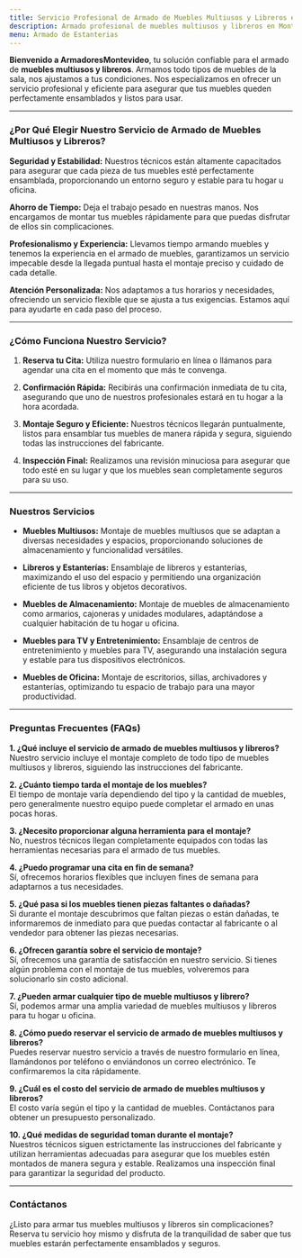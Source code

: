 ```yaml
---
title: Servicio Profesional de Armado de Muebles Multiusos y Libreros en Montevideo
description: Armado profesional de muebles multiusos y libreros en Montevideo. Montaje seguro y eficiente. Reserva tu cita hoy y disfruta de tus muebles perfectamente ensamblados.
menu: Armado de Estanterias
---
```


**Bienvenido a ArmadoresMontevideo**, tu solución confiable para el armado de **muebles multiusos y libreros**. Armamos todo tipos de muebles de la sala, nos ajustamos a tus condiciones. Nos especializamos en ofrecer un servicio profesional y eficiente para asegurar que tus muebles queden perfectamente ensamblados y listos para usar.

---

### ¿Por Qué Elegir Nuestro Servicio de Armado de Muebles Multiusos y Libreros?

**Seguridad y Estabilidad:**
Nuestros técnicos están altamente capacitados para asegurar que cada pieza de tus muebles esté perfectamente ensamblada, proporcionando un entorno seguro y estable para tu hogar u oficina. 

**Ahorro de Tiempo:**
Deja el trabajo pesado en nuestras manos. Nos encargamos de montar tus muebles rápidamente para que puedas disfrutar de ellos sin complicaciones.

**Profesionalismo y Experiencia:**
Llevamos tiempo armando muebles y tenemos la experiencia en el armado de muebles, garantizamos un servicio impecable desde la llegada puntual hasta el montaje preciso y cuidado de cada detalle.

**Atención Personalizada:**
Nos adaptamos a tus horarios y necesidades, ofreciendo un servicio flexible que se ajusta a tus exigencias. Estamos aquí para ayudarte en cada paso del proceso.

---

### ¿Cómo Funciona Nuestro Servicio?

1. **Reserva tu Cita:**
   Utiliza nuestro formulario en línea o llámanos para agendar una cita en el momento que más te convenga.

2. **Confirmación Rápida:**
   Recibirás una confirmación inmediata de tu cita, asegurando que uno de nuestros profesionales estará en tu hogar a la hora acordada.

3. **Montaje Seguro y Eficiente:**
   Nuestros técnicos llegarán puntualmente, listos para ensamblar tus muebles de manera rápida y segura, siguiendo todas las instrucciones del fabricante.

4. **Inspección Final:**
   Realizamos una revisión minuciosa para asegurar que todo esté en su lugar y que los muebles sean completamente seguros para su uso.

---

### Nuestros Servicios

- **Muebles Multiusos:**
  Montaje de muebles multiusos que se adaptan a diversas necesidades y espacios, proporcionando soluciones de almacenamiento y funcionalidad versátiles.

- **Libreros y Estanterías:**
  Ensamblaje de libreros y estanterías, maximizando el uso del espacio y permitiendo una organización eficiente de tus libros y objetos decorativos.

- **Muebles de Almacenamiento:**
  Montaje de muebles de almacenamiento como armarios, cajoneras y unidades modulares, adaptándose a cualquier habitación de tu hogar u oficina.

- **Muebles para TV y Entretenimiento:**
  Ensamblaje de centros de entretenimiento y muebles para TV, asegurando una instalación segura y estable para tus dispositivos electrónicos.

- **Muebles de Oficina:**
  Montaje de escritorios, sillas, archivadores y estanterías, optimizando tu espacio de trabajo para una mayor productividad.

---

### Preguntas Frecuentes (FAQs)

**1. ¿Qué incluye el servicio de armado de muebles multiusos y libreros?**  
Nuestro servicio incluye el montaje completo de todo tipo de muebles multiusos y libreros, siguiendo las instrucciones del fabricante.

**2. ¿Cuánto tiempo tarda el montaje de los muebles?**  
El tiempo de montaje varía dependiendo del tipo y la cantidad de muebles, pero generalmente nuestro equipo puede completar el armado en unas pocas horas.

**3. ¿Necesito proporcionar alguna herramienta para el montaje?**  
No, nuestros técnicos llegan completamente equipados con todas las herramientas necesarias para el armado de tus muebles.

**4. ¿Puedo programar una cita en fin de semana?**  
Sí, ofrecemos horarios flexibles que incluyen fines de semana para adaptarnos a tus necesidades.

**5. ¿Qué pasa si los muebles tienen piezas faltantes o dañadas?**  
Si durante el montaje descubrimos que faltan piezas o están dañadas, te informaremos de inmediato para que puedas contactar al fabricante o al vendedor para obtener las piezas necesarias.

**6. ¿Ofrecen garantía sobre el servicio de montaje?**  
Sí, ofrecemos una garantía de satisfacción en nuestro servicio. Si tienes algún problema con el montaje de tus muebles, volveremos para solucionarlo sin costo adicional.

**7. ¿Pueden armar cualquier tipo de mueble multiusos y librero?**  
Sí, podemos armar una amplia variedad de muebles multiusos y libreros para tu hogar u oficina.

**8. ¿Cómo puedo reservar el servicio de armado de muebles multiusos y libreros?**  
Puedes reservar nuestro servicio a través de nuestro formulario en línea, llamándonos por teléfono o enviándonos un correo electrónico. Te confirmaremos la cita rápidamente.

**9. ¿Cuál es el costo del servicio de armado de muebles multiusos y libreros?**  
El costo varía según el tipo y la cantidad de muebles. Contáctanos para obtener un presupuesto personalizado.

**10. ¿Qué medidas de seguridad toman durante el montaje?**  
Nuestros técnicos siguen estrictamente las instrucciones del fabricante y utilizan herramientas adecuadas para asegurar que los muebles estén montados de manera segura y estable. Realizamos una inspección final para garantizar la seguridad del producto.

---

### Contáctanos

¿Listo para armar tus muebles multiusos y libreros sin complicaciones? Reserva tu servicio hoy mismo y disfruta de la tranquilidad de saber que tus muebles estarán perfectamente ensamblados y seguros.